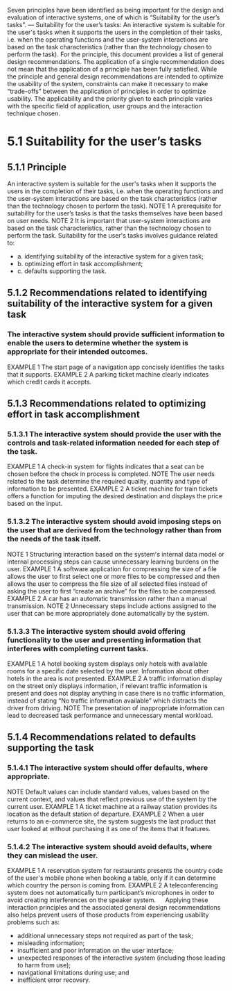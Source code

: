Seven principles have been identified as being important for the design and evaluation of interactive systems, one of which is “Suitability for the user’s tasks”.
— Suitability for the user’s tasks: An interactive system is suitable for the user's tasks when it supports the users in the completion of their tasks, i.e. when the operating functions and the user-system interactions are based on the task characteristics (rather than the technology chosen to perform the task).
For the principle, this document provides a list of general design recommendations. The application of a single recommendation does not mean that the application of a principle has been fully satisfied.
While the principle and general design recommendations are intended to optimize the usability of the system, constraints can make it necessary to make “trade-offs” between the application of principles in order to optimize usability. The applicability and the priority given to each principle varies with the specific field of application, user groups and the interaction technique chosen.

# 5.1 Suitability for the user’s tasks

## 5.1.1 Principle
An interactive system is suitable for the user's tasks when it supports the users in the completion of their tasks, i.e. when the operating functions and the user-system interactions are based on the task characteristics (rather than the technology chosen to perform the task).
NOTE 1 A prerequisite for suitability for the user’s tasks is that the tasks themselves have been based on user needs.
NOTE 2 It is important that user-system interactions are based on the task characteristics, rather than the technology chosen to perform the task.
Suitability for the user's tasks involves guidance related to:
- a. identifying suitability of the interactive system for a given task;
- b. optimizing effort in task accomplishment;
- c. defaults supporting the task.

## 5.1.2 Recommendations related to identifying suitability of the interactive system for a given task
### The interactive system should provide sufficient information to enable the users to determine whether the system is appropriate for their intended outcomes.
EXAMPLE 1 The start page of a navigation app concisely identifies the tasks that it supports.
EXAMPLE 2 A parking ticket machine clearly indicates which credit cards it accepts.

## 5.1.3 Recommendations related to optimizing effort in task accomplishment
### 5.1.3.1 The interactive system should provide the user with the controls and task-related information needed for each step of the task.
EXAMPLE 1 A check-in system for flights indicates that a seat can be chosen before the check in process is completed.
NOTE The user needs related to the task determine the required quality, quantity and type of information to be presented.
EXAMPLE 2 A ticket machine for train tickets offers a function for imputing the desired destination and displays the price based on the input.
### 5.1.3.2 The interactive system should avoid imposing steps on the user that are derived from the technology rather than from the needs of the task itself.
NOTE 1 Structuring interaction based on the system's internal data model or internal processing steps can cause unnecessary learning burdens on the user.
EXAMPLE 1 A software application for compressing the size of a file allows the user to first select one or more files to be compressed and then allows the user to compress the file size of all selected files instead of asking the user to first “create an archive” for the files to be compressed.
EXAMPLE 2 A car has an automatic transmission rather than a manual transmission.
NOTE 2 Unnecessary steps include actions assigned to the user that can be more appropriately done automatically by the system.
### 5.1.3.3 The interactive system should avoid offering functionality to the user and presenting information that interferes with completing current tasks.
EXAMPLE 1 A hotel booking system displays only hotels with available rooms for a specific date selected by the user. Information about other hotels in the area is not presented.
EXAMPLE 2 A traffic information display on the street only displays information, if relevant traffic information is present and does not display anything in case there is no traffic information, instead of stating “No traffic information available” which distracts the driver from driving.
NOTE The presentation of inappropriate information can lead to decreased task performance and unnecessary mental workload.

## 5.1.4 Recommendations related to defaults supporting the task
### 5.1.4.1 The interactive system should offer defaults, where appropriate.
NOTE Default values can include standard values, values based on the current context, and values that reflect previous use of the system by the current user.
EXAMPLE 1 A ticket machine at a railway station provides its location as the default station of departure.
EXAMPLE 2 When a user returns to an e-commerce site, the system suggests the last product that user looked at without purchasing it as one of the items that it features.
### 5.1.4.2 The interactive system should avoid defaults, where they can mislead the user.
EXAMPLE 1 A reservation system for restaurants presents the country code of the user's mobile phone when booking a table, only if it can determine which country the person is coming from.
EXAMPLE 2 A teleconferencing system does not automatically turn participant’s microphones in order to avoid creating interferences on the speaker system.
 
Applying these interaction principles and the associated general design recommendations also helps prevent users of those products from experiencing usability problems such as:
- additional unnecessary steps not required as part of the task;
- misleading information;
- insufficient and poor information on the user interface;
- unexpected responses of the interactive system (including those leading to harm from use);
- navigational limitations during use; and
- inefficient error recovery.